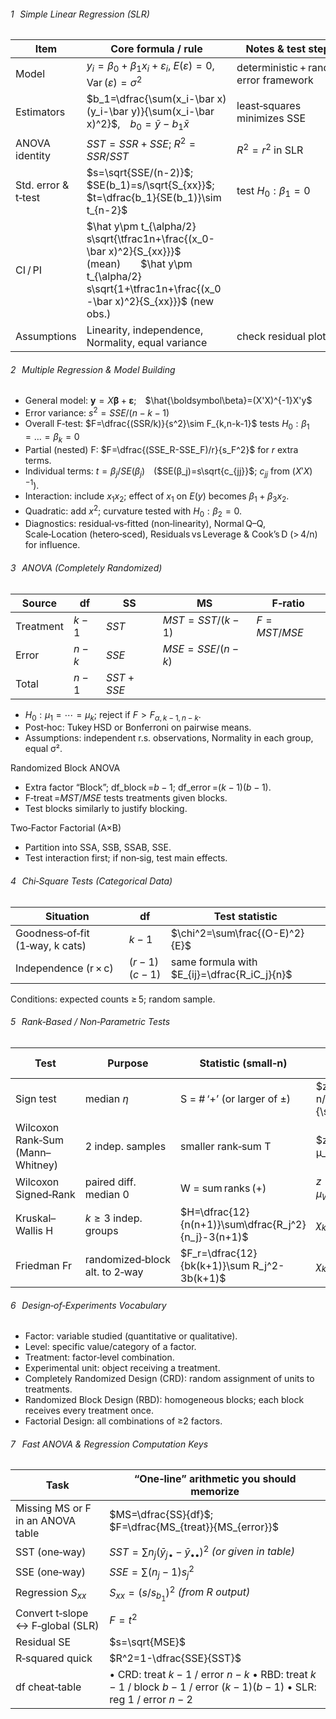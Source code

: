###### 1  Simple Linear Regression (SLR)

| Item                | Core formula / rule                                                                                                                                                  | Notes & test steps                     |
| ------------------- | -------------------------------------------------------------------------------------------------------------------------------------------------------------------- | -------------------------------------- |
| Model               | $y_i = \beta_0+\beta_1x_i+\varepsilon_i,\; E(\varepsilon)=0,\; \operatorname{Var}(\varepsilon)=\sigma^2$                                                             | deterministic + random error framework |
| Estimators          | $b_1=\dfrac{\sum(x_i-\bar x)(y_i-\bar y)}{\sum(x_i-\bar x)^2}$, $b_0=\bar y-b_1\bar x$                                                                               | least‑squares minimizes SSE            |
| ANOVA identity      | $SST=SSR+SSE$; $R^2=SSR/SST$                                                                                                                                         | $R^2=r^2$ in SLR                       |
| Std. error & t‑test | $s=\sqrt{SSE/(n-2)}$; $SE(b_1)=s/\sqrt{S_{xx}}$; $t=\dfrac{b_1}{SE(b_1)}\sim t_{n-2}$                                                                                | test $H_0:β_1=0$                       |
| CI / PI             | $\hat y\pm t_{\alpha/2} s\sqrt{\tfrac1n+\frac{(x_0-\bar x)^2}{S_{xx}}}$ (mean)  $\hat y\pm t_{\alpha/2} s\sqrt{1+\tfrac1n+\frac{(x_0-\bar x)^2}{S_{xx}}}$ (new obs.) |                                        |
| Assumptions         | Linearity, independence, Normality, equal variance                                                                                                                   | check residual plots                   |

###### 2  Multiple Regression & Model Building

- General model: $\mathbf y=X\boldsymbol\beta+\boldsymbol\varepsilon$; $\hat{\boldsymbol\beta}=(X'X)^{-1}X'y$
- Error variance: $s^2=SSE/(n-k-1)$
- Overall F‑test: $F=\dfrac{(SSR/k)}{s^2}\sim F_{k,n-k-1}$ tests $H_0:β_1=\dots=β_k=0$
- Partial (nested) F: $F=\dfrac{(SSE_R-SSE_F)/r}{s_F^2}$ for $r$ extra terms.
- Individual terms: $t=β_j/SE(β_j)$ ($SE(β_j)=s\sqrt{c_{jj}}$; $c_{jj}$ from $(X'X)^{-1}$).
- Interaction: include $x_1x_2$; effect of $x_1$ on $E(y)$ becomes $β_1+β_3x_2$.
- Quadratic: add $x^2$; curvature tested with $H_0:β_2=0$.
- Diagnostics: residual‑vs‑fitted (non‑linearity), Normal Q–Q, Scale‑Location (hetero‑sced), Residuals vs Leverage & Cook’s D (> 4/n) for influence.

###### 3  ANOVA (Completely Randomized) 

| Source    | df    | SS        | MS              | F‑ratio     |
| --------- | ----- | --------- | --------------- | ----------- |
| Treatment | $k-1$ | $SST$     | $MST=SST/(k-1)$ | $F=MST/MSE$ |
| Error     | $n-k$ | $SSE$     | $MSE=SSE/(n-k)$ |             |
| Total     | $n-1$ | $SST+SSE$ |                 |             |

- $H_0: μ_1=⋯=μ_k$; reject if $F>F_{α,k-1,n-k}$.
- Post‑hoc: Tukey HSD or Bonferroni on pairwise means.
- Assumptions: independent r.s. observations, Normality in each group, equal σ².

Randomized Block ANOVA

- Extra factor “Block”; df_block =$b-1$; df_error =$(k-1)(b-1)$.
- F‑treat =$MST/MSE$ tests treatments given blocks.
- Test blocks similarly to justify blocking.

Two‑Factor Factorial (A×B)

- Partition into SSA, SSB, SSAB, SSE.
- Test interaction first; if non‑sig, test main effects.

###### 4  Chi‑Square Tests (Categorical Data) 

| Situation                       | df           | Test statistic                               |
| ------------------------------- | ------------ | -------------------------------------------- |
| Goodness‑of‑fit (1‑way, k cats) | $k-1$        | $\chi^2=\sum\frac{(O-E)^2}{E}$               |
| Independence (r × c)            | $(r-1)(c-1)$ | same formula with $E_{ij}=\dfrac{R_iC_j}{n}$ |

Conditions: expected counts ≥ 5; random sample.

###### 5  Rank‑Based / Non‑Parametric Tests

| Test                             | Purpose                        | Statistic (small‑n)                                 | Large‑n z‑approx                  |
| -------------------------------- | ------------------------------ | --------------------------------------------------- | --------------------------------- |
| Sign test                        | median $η$                     | S = # ‘+’ (or larger of ±)                          | $z=\dfrac{S-n/2-0.5}{\sqrt{n/4}}$ |
| Wilcoxon Rank‑Sum (Mann–Whitney) | 2 indep. samples               | smaller rank‑sum T                                  | $z=\dfrac{T-μ_T}{σ_T}$            |
| Wilcoxon Signed‑Rank             | paired diff. median 0          | W = sum ranks (+)                                   | $z=(W-μ_W)/σ_W$                   |
| Kruskal–Wallis H                 | $k≥3$ indep. groups            | $H=\dfrac{12}{n(n+1)}\sum\dfrac{R_j^2}{n_j}-3(n+1)$ | $χ^2_{k-1}$                       |
| Friedman Fr                      | randomized‑block alt. to 2‑way | $F_r=\dfrac{12}{bk(k+1)}\sum R_j^2-3b(k+1)$         | $χ^2_{k-1}$                       |

###### 6  Design‑of‑Experiments Vocabulary 

- Factor: variable studied (quantitative or qualitative).
- Level: specific value/category of a factor.
- Treatment: factor‑level combination.
- Experimental unit: object receiving a treatment.
- Completely Randomized Design (CRD): random assignment of units to treatments.
- Randomized Block Design (RBD): homogeneous blocks; each block receives every treatment once.
- Factorial Design: all combinations of ≥2 factors.

###### 7  Fast ANOVA & Regression Computation Keys

| Task                              | “One‑line” arithmetic you should memorize                                                                                  |
| --------------------------------- | -------------------------------------------------------------------------------------------------------------------------- |
| Missing MS or F in an ANOVA table | $MS=\dfrac{SS}{df}$; $F=\dfrac{MS_{treat}}{MS_{error}}$                                                                    |
| SST (one‑way)                     | $SST=\sum n_j(\bar y_{j\!•}-\bar y_{••})^2$ _(or given in table)_                                                          |
| SSE (one‑way)                     | $SSE=\sum (n_j-1)s_j^{2}$                                                                                                  |
| Regression $S_{xx}$               | $S_{xx}=(s/s_{b_1})^{2}$ _(from R output)_                                                                                 |
| Convert t‑slope ↔ F‑global (SLR)  | $F=t^2$                                                                                                                    |
| Residual SE                       | $s=\sqrt{MSE}$                                                                                                             |
| R‑squared quick                   | $R^2=1-\dfrac{SSE}{SST}$                                                                                                   |
| df cheat‑table                    | <n rows> • CRD: treat $k-1$ / error $n-k$ • RBD: treat $k-1$ / block $b-1$ / error $(k-1)(b-1)$ • SLR: reg 1 / error $n-2$ |


